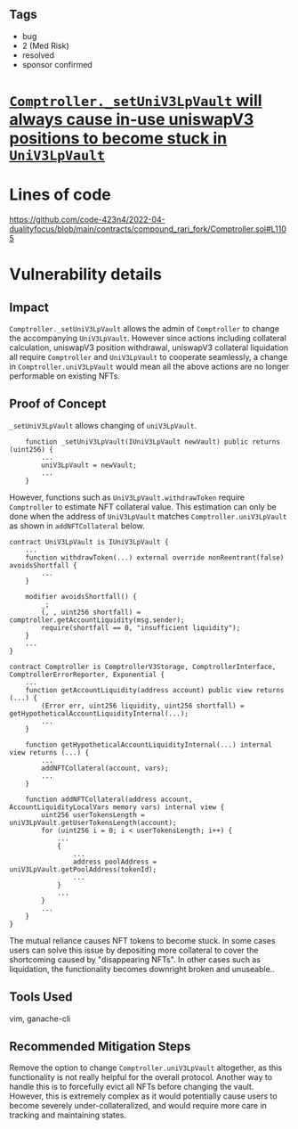 ## Tags

- bug
- 2 (Med Risk)
- resolved
- sponsor confirmed

# [`Comptroller._setUniV3LpVault` will always cause in-use uniswapV3 positions to become stuck in `UniV3LpVault`](https://github.com/code-423n4/2022-04-dualityfocus-findings/issues/28) 

# Lines of code

https://github.com/code-423n4/2022-04-dualityfocus/blob/main/contracts/compound_rari_fork/Comptroller.sol#L1105


# Vulnerability details

## Impact

`Comptroller._setUniV3LpVault` allows the admin of `Comptroller` to change the accompanying `UniV3LpVault`. However since actions including collateral calculation, uniswapV3 position withdrawal, uniswapV3 collateral liquidation all require `Comptroller` and `UniV3LpVault` to cooperate seamlessly, a change in `Comptroller.uniV3LpVault` would mean all the above actions are no longer performable on existing NFTs.

## Proof of Concept

`_setUniV3LpVault` allows changing of `uniV3LpVault`.

```
    function _setUniV3LpVault(IUniV3LpVault newVault) public returns (uint256) {
        ...
        uniV3LpVault = newVault;
        ...
    }
```

However, functions such as `UniV3LpVault.withdrawToken` require `Comptroller` to estimate NFT collateral value. This estimation can only be done when the address of `UniV3LpVault` matches `Comptroller.uniV3LpVault` as shown in `addNFTCollateral` below.

```
contract UniV3LpVault is IUniV3LpVault {
    ...
    function withdrawToken(...) external override nonReentrant(false) avoidsShortfall {
        ...
    }

    modifier avoidsShortfall() {
        _;
        (, , uint256 shortfall) = comptroller.getAccountLiquidity(msg.sender);
        require(shortfall == 0, "insufficient liquidity");
    }
    ...
}

contract Comptroller is ComptrollerV3Storage, ComptrollerInterface, ComptrollerErrorReporter, Exponential {
    ...
    function getAccountLiquidity(address account) public view returns (...) {
        (Error err, uint256 liquidity, uint256 shortfall) = getHypotheticalAccountLiquidityInternal(...);
        ...
    }

    function getHypotheticalAccountLiquidityInternal(...) internal view returns (...) {
        ...
        addNFTCollateral(account, vars);
        ...
    }

    function addNFTCollateral(address account, AccountLiquidityLocalVars memory vars) internal view {
        uint256 userTokensLength = uniV3LpVault.getUserTokensLength(account);
        for (uint256 i = 0; i < userTokensLength; i++) {
            ...
            {
                ...
                address poolAddress = uniV3LpVault.getPoolAddress(tokenId);
                ...
            }
            ...
        }
        ...
    }
}
```
The mutual reliance causes NFT tokens to become stuck. In some cases users can solve this issue by depositing more collateral to cover the shortcoming caused by "disappearing NFTs". In other cases such as liquidation, the functionality becomes downright broken and unuseable..

## Tools Used

vim, ganache-cli

## Recommended Mitigation Steps

Remove the option to change `Comptroller.uniV3LpVault` altogether, as this functionality is not really helpful for the overall protocol.
Another way to handle this is to forcefully evict all NFTs before changing the vault. However, this is extremely complex as it would potentially cause users to become severely under-collateralized, and would require more care in tracking and maintaining states.



